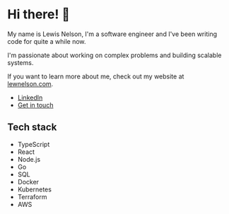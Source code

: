 # Hi there! 👋

My name is Lewis Nelson, I'm a software engineer and I've been writing code for quite a while now.

I'm passionate about working on complex problems and building scalable systems.

If you want to learn more about me, check out my website at [lewnelson.com](https://lewnelson.com).

- [LinkedIn](https://www.linkedin.com/in/lewnelson/)
- [Get in touch](https://lewnelson.com/contact)

## Tech stack

- TypeScript
- React
- Node.js
- Go
- SQL
- Docker
- Kubernetes
- Terraform
- AWS
